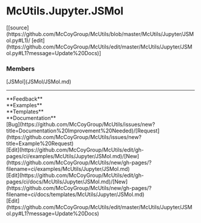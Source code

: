 # <a id="McUtils.Jupyter.JSMol">McUtils.Jupyter.JSMol</a> 
<div class="docs-source-link" markdown="1">
[[source](https://github.com/McCoyGroup/McUtils/blob/master/McUtils/Jupyter/JSMol.py#L1)/
[edit](https://github.com/McCoyGroup/McUtils/edit/master/McUtils/Jupyter/JSMol.py#L1?message=Update%20Docs)]
</div>
    


### Members
<div class="container alert alert-secondary bg-light">
  <div class="row">
   <div class="col" markdown="1">
[JSMol](JSMol/JSMol.md)   
</div>
   <div class="col" markdown="1">
   
</div>
   <div class="col" markdown="1">
   
</div>
</div>
</div>













---


<div markdown="1" class="text-secondary">
<div class="container">
  <div class="row">
   <div class="col" markdown="1">
**Feedback**   
</div>
   <div class="col" markdown="1">
**Examples**   
</div>
   <div class="col" markdown="1">
**Templates**   
</div>
   <div class="col" markdown="1">
**Documentation**   
</div>
   <div class="col" markdown="1">
   
</div>
   <div class="col" markdown="1">
   
</div>
   <div class="col" markdown="1">
   
</div>
</div>
  <div class="row">
   <div class="col" markdown="1">
[Bug](https://github.com/McCoyGroup/McUtils/issues/new?title=Documentation%20Improvement%20Needed)/[Request](https://github.com/McCoyGroup/McUtils/issues/new?title=Example%20Request)   
</div>
   <div class="col" markdown="1">
[Edit](https://github.com/McCoyGroup/McUtils/edit/gh-pages/ci/examples/McUtils/Jupyter/JSMol.md)/[New](https://github.com/McCoyGroup/McUtils/new/gh-pages/?filename=ci/examples/McUtils/Jupyter/JSMol.md)   
</div>
   <div class="col" markdown="1">
[Edit](https://github.com/McCoyGroup/McUtils/edit/gh-pages/ci/docs/McUtils/Jupyter/JSMol.md)/[New](https://github.com/McCoyGroup/McUtils/new/gh-pages/?filename=ci/docs/templates/McUtils/Jupyter/JSMol.md)   
</div>
   <div class="col" markdown="1">
[Edit](https://github.com/McCoyGroup/McUtils/edit/master/McUtils/Jupyter/JSMol.py#L1?message=Update%20Docs)   
</div>
   <div class="col" markdown="1">
   
</div>
   <div class="col" markdown="1">
   
</div>
   <div class="col" markdown="1">
   
</div>
</div>
</div>
</div>
